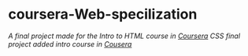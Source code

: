 # coursera-Web-specilization

*A final project made for the Intro to HTML course in [Coursera](http://coursera.org)*
*CSS final project added intro course in [Cousera](http://coursera.org)*
